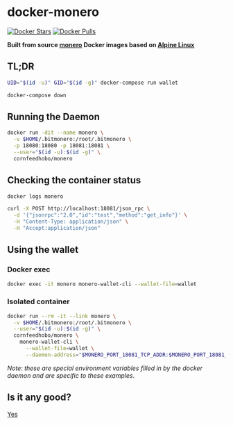 # docker-monero

[![Docker Stars](https://img.shields.io/docker/stars/cornfeedhobo/monero.svg)](https://hub.docker.com/r/cornfeedhobo/monero/)
[![Docker Pulls](https://img.shields.io/docker/pulls/cornfeedhobo/monero.svg)](https://hub.docker.com/r/cornfeedhobo/monero/)

**Built from source [monero](http://getmonero.org) Docker images based on [Alpine Linux](https://alpinelinux.org)**

## TL;DR

```bash
UID="$(id -u)" GID="$(id -g)" docker-compose run wallet
```

```bash
docker-compose down
```

## Running the Daemon

```bash
docker run -dit --name monero \
  -v $HOME/.bitmonero:/root/.bitmonero \
  -p 18080:18080 -p 18081:18081 \
  --user="$(id -u):$(id -g)" \
  cornfeedhobo/monero
```

## Checking the container status

```bash
docker logs monero
```

```bash
curl -X POST http://localhost:18081/json_rpc \
  -d '{"jsonrpc":"2.0","id":"test","method":"get_info"}' \
  -H "Content-Type: application/json" \
  -H "Accept:application/json"
```

## Using the wallet

### Docker exec

```bash
docker exec -it monero monero-wallet-cli --wallet-file=wallet
```

### Isolated container

```bash
docker run --rm -it --link monero \
  -v $HOME/.bitmonero:/root/.bitmonero \
  --user="$(id -u):$(id -g)" \
  cornfeedhobo/monero \
    monero-wallet-cli \
      --wallet-file=wallet \
      --daemon-address="$MONERO_PORT_18081_TCP_ADDR:$MONERO_PORT_18081_TCP_PORT"
```

_Note: these are special environment variables filled in by the docker daemon and are specific to these examples_.

## Is it any good?

[Yes](http://news.ycombinator.com/item?id=3067434)
